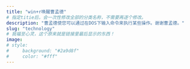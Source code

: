 ```yaml
---
title: "win+r唤醒曹孟德"
# 指定titie后，会一次性修改全部的分类名称，不需要再逐个修改。
description: "曹孟德使您可以通过在DOS下输入命令来执行某些操作。谢谢曹孟德。"
slug: "technology"
# 我福至心灵，这个原来就是链接里最后显示的东西！
image: 
# style:
#     background: "#2a9d8f"
#     color: "#fff"
---
```


